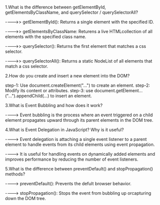 1.What is the difference between getElementById, getElementsByClassName, and querySelector / querySelectorAll?

---->> getElementById():
Returns a single element with the specified ID.

---->> getElementsByClassName:
Returens a live HTMLcollection of all elements with the specified class name.

---->> querySelector():
Returns the first element that matches a css selector.

---->> querySelectorAll():
Returns a static NodeList of all elements that match a css selector.

2.How do you create and insert a new element into the DOM?

step-1:
Use document.createElement("...") to create an element.
step-2:
Modify its content or attributes.
step-3:
use document.getElement...("...").appendChild(...) to insert an element.

3.What is Event Bubbling and how does it work?

----> Event bubbling is the process where an event triggered on a child element propagates upward through its parent elements in the DOM tree.

4.What is Event Delegation in JavaScript? Why is it useful?

----> Event delegation is attaching a single event listener to a parent element to handle events from its child elements using event propagation.

----> It is useful for handling events on dynamically added elements and improves performance by reducing the number of event listeners.

5.What is the difference between preventDefault() and stopPropagation() methods?

----> preventDefault():
Prevents the defult browser behavior.

----> stopPropagation():
Stops the event from bubbling up orcapturing down the DOM tree.
